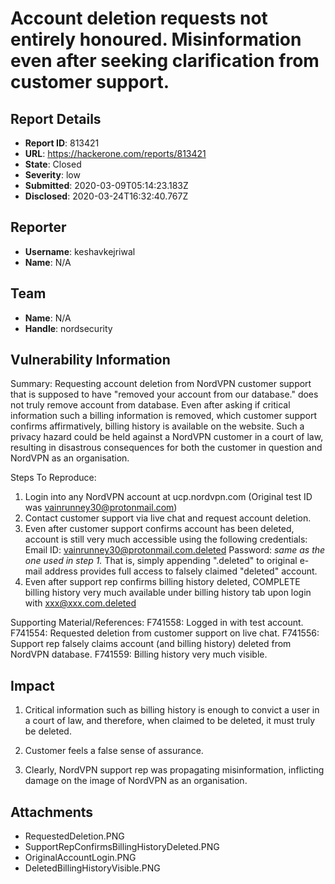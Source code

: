 # Account deletion requests not entirely honoured. Misinformation even after seeking clarification from customer support.

## Report Details
- **Report ID**: 813421
- **URL**: https://hackerone.com/reports/813421
- **State**: Closed
- **Severity**: low
- **Submitted**: 2020-03-09T05:14:23.183Z
- **Disclosed**: 2020-03-24T16:32:40.767Z

## Reporter
- **Username**: keshavkejriwal
- **Name**: N/A

## Team
- **Name**: N/A
- **Handle**: nordsecurity

## Vulnerability Information
Summary:
Requesting account deletion from NordVPN customer support that is supposed to have "removed your account from our database." does not truly remove account from database. Even after asking if critical information such a billing information is removed, which customer support confirms affirmatively, billing history is available on the website. Such a privacy hazard could be held against a NordVPN customer in a court of law, resulting in disastrous consequences for both the customer in question and NordVPN as an organisation.

Steps To Reproduce:
  1. Login into any NordVPN account at ucp.nordvpn.com (Original test ID was vainrunney30@protonmail.com)
  2. Contact customer support via live chat and request account deletion.
  3. Even after customer support confirms account has been deleted, account is still very much accessible using the following credentials:
     Email ID: vainrunney30@protonmail.com.deleted 
     Password: *same as the one used in step 1.*
     That is, simply appending ".deleted" to original e-mail address provides full access to falsely claimed "deleted" account.
  4. Even after support rep confirms billing history deleted, COMPLETE billing history very much available under billing history tab upon login with   xxx@xxx.com.deleted
                            

Supporting Material/References:
F741558: Logged in with test account.
F741554: Requested deletion from customer support on live chat.
F741556: Support rep falsely claims account (and billing history) deleted from NordVPN database.
F741559: Billing history very much visible.

## Impact

1. Critical information such as billing history is enough to convict a user in a court of law, and therefore, when claimed to be deleted, it must truly be deleted.

2. Customer feels a false sense of assurance.

3. Clearly, NordVPN support rep was propagating misinformation, inflicting damage on the image of NordVPN as an organisation.

## Attachments
- RequestedDeletion.PNG
- SupportRepConfirmsBillingHistoryDeleted.PNG
- OriginalAccountLogin.PNG
- DeletedBillingHistoryVisible.PNG
